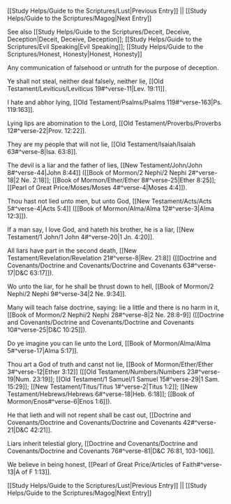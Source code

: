 [[Study Helps/Guide to the Scriptures/Lust|Previous Entry]]  ||  [[Study Helps/Guide to the Scriptures/Magog|Next Entry]]

 See also [[Study Helps/Guide to the Scriptures/Deceit, Deceive, Deception|Deceit, Deceive, Deception]]; [[Study Helps/Guide to the Scriptures/Evil Speaking|Evil Speaking]]; [[Study Helps/Guide to the Scriptures/Honest, Honesty|Honest, Honesty]]

 Any communication of falsehood or untruth for the purpose of deception.

 Ye shall not steal, neither deal falsely, neither lie, [[Old Testament/Leviticus/Leviticus 19#^verse-11|Lev. 19:11]].

 I hate and abhor lying, [[Old Testament/Psalms/Psalms 119#^verse-163|Ps. 119:163]].

 Lying lips are abomination to the Lord, [[Old Testament/Proverbs/Proverbs 12#^verse-22|Prov. 12:22]].

 They are my people that will not lie, [[Old Testament/Isaiah/Isaiah 63#^verse-8|Isa. 63:8]].

 The devil is a liar and the father of lies, [[New Testament/John/John 8#^verse-44|John 8:44]] ([[Book of Mormon/2 Nephi/2 Nephi 2#^verse-18|2 Ne. 2:18]]; [[Book of Mormon/Ether/Ether 8#^verse-25|Ether 8:25]]; [[Pearl of Great Price/Moses/Moses 4#^verse-4|Moses 4:4]]).

 Thou hast not lied unto men, but unto God, [[New Testament/Acts/Acts 5#^verse-4|Acts 5:4]] ([[Book of Mormon/Alma/Alma 12#^verse-3|Alma 12:3]]).

 If a man say, I love God, and hateth his brother, he is a liar, [[New Testament/1 John/1 John 4#^verse-20|1 Jn. 4:20]].

 All liars have part in the second death, [[New Testament/Revelation/Revelation 21#^verse-8|Rev. 21:8]] ([[Doctrine and Covenants/Doctrine and Covenants/Doctrine and Covenants 63#^verse-17|D&C 63:17]]).

 Wo unto the liar, for he shall be thrust down to hell, [[Book of Mormon/2 Nephi/2 Nephi 9#^verse-34|2 Ne. 9:34]].

 Many will teach false doctrine, saying: lie a little and there is no harm in it, [[Book of Mormon/2 Nephi/2 Nephi 28#^verse-8|2 Ne. 28:8-9]] ([[Doctrine and Covenants/Doctrine and Covenants/Doctrine and Covenants 10#^verse-25|D&C 10:25]]).

 Do ye imagine you can lie unto the Lord, [[Book of Mormon/Alma/Alma 5#^verse-17|Alma 5:17]].

 Thou art a God of truth and canst not lie, [[Book of Mormon/Ether/Ether 3#^verse-12|Ether 3:12]] ([[Old Testament/Numbers/Numbers 23#^verse-19|Num. 23:19]]; [[Old Testament/1 Samuel/1 Samuel 15#^verse-29|1 Sam. 15:29]]; [[New Testament/Titus/Titus 1#^verse-2|Titus 1:2]]; [[New Testament/Hebrews/Hebrews 6#^verse-18|Heb. 6:18]]; [[Book of Mormon/Enos#^verse-6|Enos 1:6]]).

 He that lieth and will not repent shall be cast out, [[Doctrine and Covenants/Doctrine and Covenants/Doctrine and Covenants 42#^verse-21|D&C 42:21]].

 Liars inherit telestial glory, [[Doctrine and Covenants/Doctrine and Covenants/Doctrine and Covenants 76#^verse-81|D&C 76:81, 103-106]].

 We believe in being honest, [[Pearl of Great Price/Articles of Faith#^verse-13|A of F 1:13]].

[[Study Helps/Guide to the Scriptures/Lust|Previous Entry]]  ||  [[Study Helps/Guide to the Scriptures/Magog|Next Entry]]